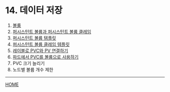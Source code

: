 # 14. 데이터 저장

1. [볼륨](./01.md)
2. [퍼시스턴트 볼륨과 퍼시스턴트 볼륨 클레임](./02.md)
3. [퍼시스턴트 볼륨 템플릿](./03.md)
4. [퍼시스턴트 볼륨 클레임 템플릿](./04.md)
5. [레이블로 PVC와 PV 연결하기](./05.md)
6. [파드에서 PVC를 볼륨으로 사용하기](./06.md)
7. PVC 크기 늘리기
8. 노드별 볼륨 개수 제한

-----
[HOME](../README.md)
